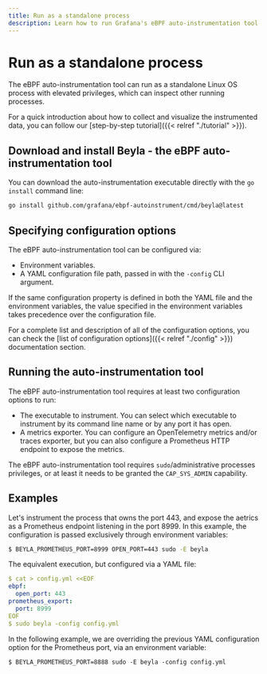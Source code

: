 ```yaml
---
title: Run as a standalone process
description: Learn how to run Grafana's eBPF auto-instrumentation tool as a standalone Linux process.
---
```


# Run as a standalone process

The eBPF auto-instrumentation tool can run as a standalone Linux OS process with
elevated privileges, which can inspect other running processes.

For a quick introduction about how to collect and visualize the instrumented
data, you can follow our [step-by-step tutorial]({{< relref "./tutorial" >}}).

## Download and install Beyla - the eBPF auto-instrumentation tool

You can download the auto-instrumentation executable directly with the `go install`
command line:

```sh
go install github.com/grafana/ebpf-autoinstrument/cmd/beyla@latest
```

## Specifying configuration options

The eBPF auto-instrumentation tool can be configured via:

* Environment variables.
* A YAML configuration file path, passed in with the `-config` CLI argument.

If the same configuration property is defined in both the YAML file and the environment
variables, the value specified in the environment variables takes precedence over the
configuration file. 

For a complete list and description of all of the configuration options, you can check the
[list of configuration options]({{< relref "./config" >}}) documentation section.

## Running the auto-instrumentation tool

The eBPF auto-instrumentation tool requires at least two configuration options to run:

* The executable to instrument. You can select which executable to instrument by its
  command line name or by any port it has open.
* A metrics exporter. You can configure an OpenTelemetry metrics and/or traces exporter, but
  you can also configure a Prometheus HTTP endpoint to expose the metrics.

The eBPF auto-instrumentation tool requires `sudo`/administrative processes privileges, or at
least it needs to be granted the `CAP_SYS_ADMIN` capability.

## Examples

Let's instrument the process that owns the port 443, and expose the aetrics as a
Prometheus endpoint listening in the port 8999. In this example, the configuration is passed
exclusively through environment variables:

```sh
$ BEYLA_PROMETHEUS_PORT=8999 OPEN_PORT=443 sudo -E beyla
```

The equivalent execution, but configured via a YAML file:

```yaml
$ cat > config.yml <<EOF
ebpf:
  open_port: 443
prometheus_export:
  port: 8999
EOF
$ sudo beyla -config config.yml
```

In the following example, we are overriding the previous YAML configuration option
for the Prometheus port, via an environment variable:

```
$ BEYLA_PROMETHEUS_PORT=8888 sudo -E beyla -config config.yml
```
